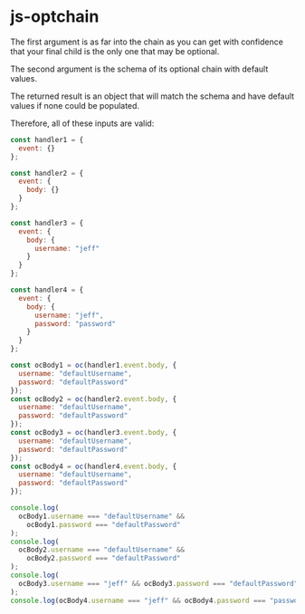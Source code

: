 # js-optchain

The first argument is as far into the chain as you can get with confidence that your final child is the only one that may be optional.

The second argument is the schema of its optional chain with default values.

The returned result is an object that will match the schema and have default values if none could be populated.

Therefore, all of these inputs are valid:

```javascript
const handler1 = {
  event: {}
};

const handler2 = {
  event: {
    body: {}
  }
};

const handler3 = {
  event: {
    body: {
      username: "jeff"
    }
  }
};

const handler4 = {
  event: {
    body: {
      username: "jeff",
      password: "password"
    }
  }
};

const ocBody1 = oc(handler1.event.body, {
  username: "defaultUsername",
  password: "defaultPassword"
});
const ocBody2 = oc(handler2.event.body, {
  username: "defaultUsername",
  password: "defaultPassword"
});
const ocBody3 = oc(handler3.event.body, {
  username: "defaultUsername",
  password: "defaultPassword"
});
const ocBody4 = oc(handler4.event.body, {
  username: "defaultUsername",
  password: "defaultPassword"
});

console.log(
  ocBody1.username === "defaultUsername" &&
    ocBody1.password === "defaultPassword"
);
console.log(
  ocBody2.username === "defaultUsername" &&
    ocBody2.password === "defaultPassword"
);
console.log(
  ocBody3.username === "jeff" && ocBody3.password === "defaultPassword"
);
console.log(ocBody4.username === "jeff" && ocBody4.password === "password");
```
